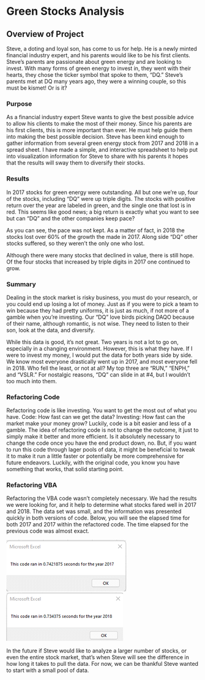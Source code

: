 <h1>Green Stocks Analysis</h1>
<p><h2>Overview of Project</h2></p>
<p>Steve, a doting and loyal son, has come to us for help. He is a newly minted financial industry expert, and his parents would like to be his first clients. Steve’s parents are passionate about green energy and are looking to invest. With many forms of green energy to invest in, they went with their hearts, they chose the ticker symbol that spoke to them, “DQ.” Steve’s parents met at DQ many years ago, they were a winning couple, so this must be kismet! Or is it? </p>
<h3>Purpose</h3>
<p>As a financial industry expert Steve wants to give the best possible advice to allow his clients to make the most of their money. Since his parents are his first clients, this is more important than ever. He must help guide them into making the best possible decision. Steve has been kind enough to gather information from several green energy stock from 2017 and 2018 in a spread sheet. I have made a simple, and interactive spreadsheet to help put into visualization information for Steve to share with his parents it hopes that the results will sway them to diversify their stocks. </p>
<h3>Results</h3>
<p>In 2017 stocks for green energy were outstanding. All but one we’re up, four of the stocks, including “DQ” were up triple digits. The stocks with positive return over the year are labeled in green, and the single one that lost is in red. This seems like good news; a big return is exactly what you want to see but can “DQ” and the other companies keep pace? </p>
<p>As you can see, the pace was not kept. As a matter of fact, in 2018 the stocks lost over 60% of the growth the made in 2017. Along side “DQ” other stocks suffered, so they weren’t the only one who lost. </p>
<p>Although there were many stocks that declined in value, there is still hope. Of the four stocks that increased by triple digits in 2017 one continued to grow. </p>
<h3>Summary</h3>
<p>Dealing in the stock market is risky business, you must do your research, or you could end up losing a lot of money. Just as if you were to pick a team to win because they had pretty uniforms, it is just as much, if not more of a gamble when you’re investing.  Our “DQ” love birds picking DAQO because of their name, although romantic, is not wise. They need to listen to their son, look at the data, and diversify. </p>
<p>While this data is good, it’s not great. Two years is not a lot to go on, especially in a changing environment. However, this is what they have. If I were to invest my money, I would put the data for both years side by side. We know most everyone drastically went up in 2017, and most everyone fell in 2018. Who fell the least, or not at all? My top three are “RUN,” “ENPH,” and “VSLR.” For nostalgic reasons, “DQ” can slide in at #4, but I wouldn’t too much into them. </p>
<h3>Refactoring Code</h3>
Refactoring code is like investing. You want to get the most out of what you have. Code: How fast can we get the data? Investing: How fast can the market make your money grow? Luckily, code is a bit easier and less of a gamble. The idea of refactoring code is not to change the outcome, it just to simply make it better and more efficient. Is it absolutely necessary to change the code once you have the end product down, no. But, if you want to run this code through lager pools of data, it might be beneficial to tweak it to make it run a little faster or potentially be more comprehensive for future endeavors. Luckily, with the original code, you know you have something that works, that solid starting point. </p>
<h3>Refactoring VBA</h3>
<p>Refactoring the VBA code wasn’t completely necessary. We had the results we were looking for, and it help to determine what stocks fared well in 2017 and 2018. The data set was small, and the information was presented quickly in both versions of code. Below, you will see the elapsed time for both 2017 and 2017 within the refactored code. The time elapsed for the previous code was almost exact. </p>
  
![2017](https://github.com/SarahMason2015/stock-analysis/blob/d6098f9c3ba802d6d56420c6329c22672ac228d1/Resources/VBA_Challenge_2017.png)    ![2018](https://github.com/SarahMason2015/stock-analysis/blob/d6098f9c3ba802d6d56420c6329c22672ac228d1/Resources/VBA_Challenge_2018.png)
  
In the future if Steve would like to analyze a larger number of stocks, or even the entire stock market, that’s when Steve will see the difference in how long it takes to pull the data. For now, we can be thankful Steve wanted to start with a small pool of data. 
